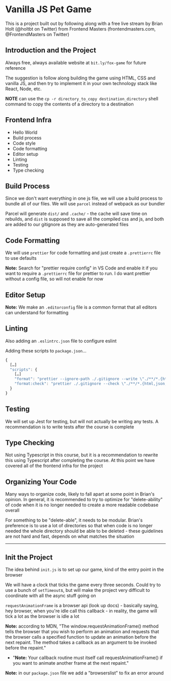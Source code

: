 # Vanilla JS Pet Game

This is a project built out by following along with a free live stream by Brian Holt (@holtbt on Twitter) from Frontend Masters (frontendmasters.com, @FrontendMasters on Twitter)

## Introduction and the Project

Always free, always available website at `bit.ly/fox-game` for future reference

The suggestion is follow along building the game using HTML, CSS and vanilla JS, and then try to implement it in your own technology stack like React, Node, etc.

**NOTE** can use the `cp -r directory_to_copy destination_directory` shell command to copy the contents of a directory to a destination

## Frontend Infra

- Hello World
- Build process
- Code style
- Code formatting
- Editor setup
- Linting
- Testing
- Type checking

## Build Process

Since we don't want everything in one js file, we will use a build process to bundle all of our files. We will use `parcel` instead of webpack as our bundler

Parcel will generate `dist/` and `.cache/` - the cache will save time on rebuilds, and `dist` is supposed to save all the compiled css and js, and both are added to our gitignore as they are auto-generated files

## Code Formatting

We will use `prettier` for code formatting and just create a `.prettierrc` file to use defaults

**Note:** Search for "prettier require config" in VS Code and enable it if you want to require a `.prettierrc` file for prettier to run. I do want prettier without a config file, so will not enable for now

## Editor Setup

**Note:** We make an `.editorconfig` file is a common format that all editors can understand for formatting

## Linting

Also adding an `.eslintrc.json` file to configure eslint

Adding these scripts to `package.json`...

```js
{
  […]
  "scripts": {
    […]
    "format": "prettier --ignore-path ./.gitignore --write \"./**/*.{html,json,js,ts,css}\"",
    "format:check": "prettier ./.gitignore --check \"./**/*.{html,json,js,ts,css}\""
  }
}
```

## Testing

We will set up Jest for testing, but will not actually be writing any tests. A recommendation is to write tests after the course is complete

## Type Checking

Not using Typescript in this course, but it is a recommendation to rewrite this using Typescript after completing the course. At this point we have covered all of the frontend infra for the project

## Organizing Your Code

Many ways to organize code, likely to fall apart at some point in Brian's opinion. In general, it is recommended to try to optimize for "delete-ability" of code when it is no longer needed to create a more readable codebase overall

For something to be "delete-able", it needs to be modular. Brian's preference is to use a lot of directories so that when code is no longer needed the whole directory should be able to be deleted - these guidelines are not hard and fast, depends on what matches the situation

---

## Init the Project

The idea behind `init.js` is to set up our game, kind of the entry point in the browser

We will have a clock that ticks the game every three seconds. Could try to use a bunch of `setTimeout`s, but will make the project very difficult to coordinate with all the async stuff going on

`requestAnimationFrame` is a browser api (look up docs) - basically saying, hey browser, when you're idle call this callback - in reality, the game will tick a lot as the browser is idle a lot

**Note:** according to MDN, "The window.requestAnimationFrame() method tells the browser that you wish to perform an animation and requests that the browser calls a specified function to update an animation before the next repaint. The method takes a callback as an argument to be invoked before the repaint."

- "**Note:** Your callback routine must itself call requestAnimationFrame() if you want to animate another frame at the next repaint."

**Note:** in our `package.json` file we add a "browserslist" to fix an error around
